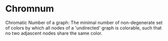 # Chromnum
Chromatic Number of a graph: The minimal number of non-degenerate set of colors by which all nodes of a 'undirected' graph is colorable, such that no two adjascent nodes share the same color.
